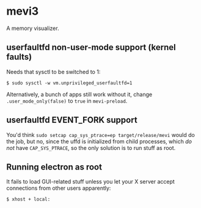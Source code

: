 
# mevi3

A memory visualizer.

## userfaultfd non-user-mode support (kernel faults)

Needs that sysctl to be switched to 1:

```shell
$ sudo sysctl -w vm.unprivileged_userfaultfd=1
```

Alternatively, a bunch of apps still work without it, change
`.user_mode_only(false)` to `true` in `mevi-preload`.

## userfaultfd EVENT_FORK support

You'd think `sudo setcap cap_sys_ptrace=ep target/release/mevi` would do the
job, but no, since the uffd is initialized from child processes, which _do not_
have `CAP_SYS_PTRACE`, so the only solution is to run stuff as root.

## Running electron as root

It fails to load GUI-related stuff unless you let your X server accept
connections from other users apparently:

```shell
$ xhost + local:
```
